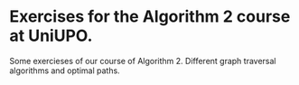 ﻿# Exercises for the Algorithm 2 course at UniUPO.

Some exercieses of our course of Algorithm 2.
Different graph traversal algorithms and optimal paths.


